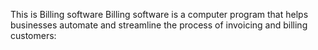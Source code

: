 This is Billing software
Billing software is a computer program that helps businesses automate and streamline the process of invoicing and billing customers:
